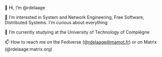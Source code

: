 👋 Hi, I’m @rdelaage

👀 I’m interested in System and Network Engineering, Free Software, Distributed Systems. I'm curious about everything

🌱 I’m currently studying at the University of Technology of Compiègne

📫 How to reach me on the Fediverse (@rdelaage@mamot.fr) or on Matrix (@rdelaage:matrix.org)
